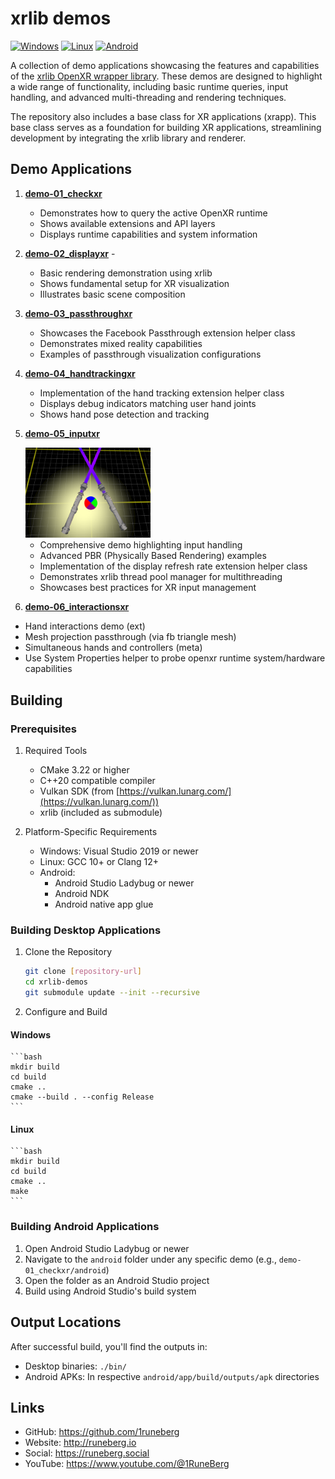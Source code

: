 # xrlib demos
[![Windows](https://github.com/1runeberg/xrlib-demos/actions/workflows/windows_builds.yml/badge.svg)](https://github.com/1runeberg/xrlib-demos/actions/workflows/windows_builds.yml)
[![Linux](https://github.com/1runeberg/xrlib-demos/actions/workflows/ubuntu_builds.yml/badge.svg)](https://github.com/1runeberg/xrlib-demos/actions/workflows/ubuntu_builds.yml)
[![Android](https://github.com/1runeberg/xrlib-demos/actions/workflows/android_builds.yml/badge.svg)](https://github.com/1runeberg/xrlib-demos/actions/workflows/android_builds.yml)

A collection of demo applications showcasing the features and capabilities of the [xrlib OpenXR wrapper library](https://github.com/1runeberg/xrlib). These demos are designed to highlight a wide range of functionality, including basic runtime queries, input handling, and advanced multi-threading and rendering techniques.

The repository also includes a base class for XR applications (xrapp). This base class serves as a foundation for building XR applications, streamlining development by integrating the xrlib library and renderer.

## Demo Applications

1. [**demo-01_checkxr**](https://github.com/1runeberg/xrlib-demos/tree/main/demo-01_checkxr) 

   - Demonstrates how to query the active OpenXR runtime
   - Shows available extensions and API layers
   - Displays runtime capabilities and system information

2. [**demo-02_displayxr**](https://github.com/1runeberg/xrlib-demos/tree/main/demo-02_displayxr) -

   - Basic rendering demonstration using xrlib
   - Shows fundamental setup for XR visualization
   - Illustrates basic scene composition

3. [**demo-03_passthroughxr**](https://github.com/1runeberg/xrlib-demos/tree/main/demo-03_passthroughxr) 
   - Showcases the Facebook Passthrough extension helper class
   - Demonstrates mixed reality capabilities
   - Examples of passthrough visualization configurations

4. [**demo-04_handtrackingxr**](https://github.com/1runeberg/xrlib-demos/tree/main/demo-04_handtrackingxr) 
   - Implementation of the hand tracking extension helper class
   - Displays debug indicators matching user hand joints
   - Shows hand pose detection and tracking

5. [**demo-05_inputxr**](https://github.com/1runeberg/xrlib-demos/tree/main/demo-05_inputxr)

   <img src="images/demo-05_inputxr_thumb.png" alt="inputxr" width="200" />

   - Comprehensive demo highlighting input handling
   - Advanced PBR (Physically Based Rendering) examples
   - Implementation of the display refresh rate extension helper class
   - Demonstrates xrlib thread pool manager for multithreading
   - Showcases best practices for XR input management

6. [**demo-06_interactionsxr**](https://github.com/1runeberg/xrlib-demos/tree/main/demo-06_interactionsxr)
 - Hand interactions demo (ext)
 - Mesh projection passthrough (via fb triangle mesh)
 - Simultaneous hands and controllers (meta)
 - Use System Properties helper to probe openxr runtime system/hardware capabilities
 
## Building

### Prerequisites

1. Required Tools
    - CMake 3.22 or higher
    - C++20 compatible compiler
    - Vulkan SDK (from [https://vulkan.lunarg.com/](https://vulkan.lunarg.com/))
    - xrlib (included as submodule)

2. Platform-Specific Requirements
    - Windows: Visual Studio 2019 or newer
    - Linux: GCC 10+ or Clang 12+
    - Android: 
        - Android Studio Ladybug or newer
        - Android NDK
        - Android native app glue

### Building Desktop Applications

1. Clone the Repository
    ```bash
    git clone [repository-url]
    cd xrlib-demos
    git submodule update --init --recursive
    ```

2. Configure and Build

#### Windows
    ```bash
    mkdir build
    cd build
    cmake ..
    cmake --build . --config Release
    ```

#### Linux
    ```bash
    mkdir build
    cd build
    cmake ..
    make
    ```

### Building Android Applications

1. Open Android Studio Ladybug or newer
2. Navigate to the `android` folder under any specific demo (e.g., `demo-01_checkxr/android`)
3. Open the folder as an Android Studio project
4. Build using Android Studio's build system

## Output Locations

After successful build, you'll find the outputs in:
- Desktop binaries: `./bin/`
- Android APKs: In respective `android/app/build/outputs/apk` directories

## Links

- GitHub: https://github.com/1runeberg
- Website: http://runeberg.io
- Social: https://runeberg.social
- YouTube: https://www.youtube.com/@1RuneBerg
